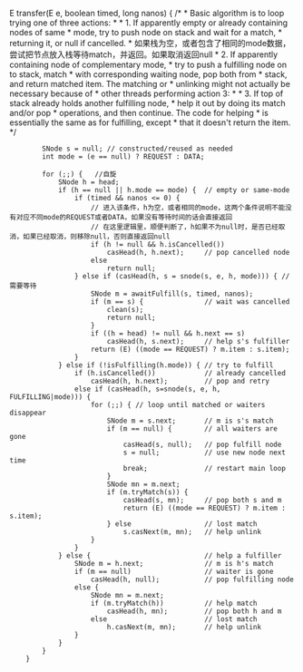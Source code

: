   E transfer(E e, boolean timed, long nanos) {
            /*
             * Basic algorithm is to loop trying one of three actions:
             *
             * 1. If apparently empty or already containing nodes of same
             *    mode, try to push node on stack and wait for a match,
             *    returning it, or null if cancelled.
             *  如果栈为空，或者包含了相同的mode数据，尝试把节点放入栈等待match，并返回。如果取消返回null
             * 2. If apparently containing node of complementary mode,
             *    try to push a fulfilling node on to stack, match
             *    with corresponding waiting node, pop both from
             *    stack, and return matched item. The matching or
             *    unlinking might not actually be necessary because of
             *    other threads performing action 3:
             *
             * 3. If top of stack already holds another fulfilling node,
             *    help it out by doing its match and/or pop
             *    operations, and then continue. The code for helping
             *    is essentially the same as for fulfilling, except
             *    that it doesn't return the item.
             */

            SNode s = null; // constructed/reused as needed
            int mode = (e == null) ? REQUEST : DATA;

            for (;;) {   //自旋
                SNode h = head;
                if (h == null || h.mode == mode) {  // empty or same-mode
                    if (timed && nanos <= 0) {      
                        // 进入该条件，h为空，或者相同的mode，这两个条件说明不能没有对应不同mode的REQUEST或者DATA，如果没有等待时间的话会直接返回
                        // 在这里逻辑里，顺便判断了，h如果不为null时，是否已经取消，如果已经取消，则移除null，否则直接返回null
                        if (h != null && h.isCancelled())  
                            casHead(h, h.next);     // pop cancelled node
                        else
                            return null;
                    } else if (casHead(h, s = snode(s, e, h, mode))) { //需要等待
                        SNode m = awaitFulfill(s, timed, nanos);
                        if (m == s) {               // wait was cancelled
                            clean(s);
                            return null;
                        }
                        if ((h = head) != null && h.next == s)
                            casHead(h, s.next);     // help s's fulfiller
                        return (E) ((mode == REQUEST) ? m.item : s.item);
                    }
                } else if (!isFulfilling(h.mode)) { // try to fulfill
                    if (h.isCancelled())            // already cancelled
                        casHead(h, h.next);         // pop and retry
                    else if (casHead(h, s=snode(s, e, h, FULFILLING|mode))) {
                        for (;;) { // loop until matched or waiters disappear
                            SNode m = s.next;       // m is s's match
                            if (m == null) {        // all waiters are gone
                                casHead(s, null);   // pop fulfill node
                                s = null;           // use new node next time
                                break;              // restart main loop
                            }
                            SNode mn = m.next;
                            if (m.tryMatch(s)) {
                                casHead(s, mn);     // pop both s and m
                                return (E) ((mode == REQUEST) ? m.item : s.item);
                            } else                  // lost match
                                s.casNext(m, mn);   // help unlink
                        }
                    }
                } else {                            // help a fulfiller
                    SNode m = h.next;               // m is h's match
                    if (m == null)                  // waiter is gone
                        casHead(h, null);           // pop fulfilling node
                    else {
                        SNode mn = m.next;
                        if (m.tryMatch(h))          // help match
                            casHead(h, mn);         // pop both h and m
                        else                        // lost match
                            h.casNext(m, mn);       // help unlink
                    }
                }
            }
        }